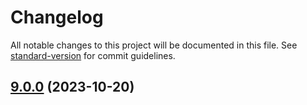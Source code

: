 # Changelog

All notable changes to this project will be documented in this file. See [standard-version](https://github.com/conventional-changelog/standard-version) for commit guidelines.

## [9.0.0](https://github.com/alex-lit/lint-kit/compare/v68.0.0...v9.0.0) (2023-10-20)

